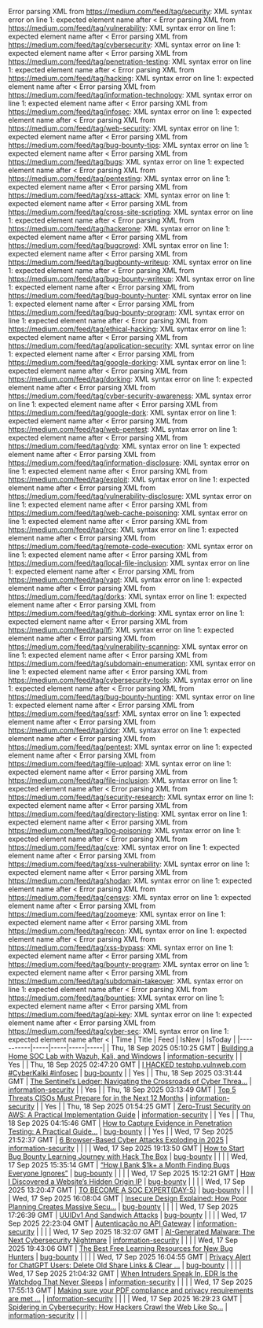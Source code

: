 Error parsing XML from https://medium.com/feed/tag/security: XML syntax error on line 1: expected element name after <
Error parsing XML from https://medium.com/feed/tag/vulnerability: XML syntax error on line 1: expected element name after <
Error parsing XML from https://medium.com/feed/tag/cybersecurity: XML syntax error on line 1: expected element name after <
Error parsing XML from https://medium.com/feed/tag/penetration-testing: XML syntax error on line 1: expected element name after <
Error parsing XML from https://medium.com/feed/tag/hacking: XML syntax error on line 1: expected element name after <
Error parsing XML from https://medium.com/feed/tag/information-technology: XML syntax error on line 1: expected element name after <
Error parsing XML from https://medium.com/feed/tag/infosec: XML syntax error on line 1: expected element name after <
Error parsing XML from https://medium.com/feed/tag/web-security: XML syntax error on line 1: expected element name after <
Error parsing XML from https://medium.com/feed/tag/bug-bounty-tips: XML syntax error on line 1: expected element name after <
Error parsing XML from https://medium.com/feed/tag/bugs: XML syntax error on line 1: expected element name after <
Error parsing XML from https://medium.com/feed/tag/pentesting: XML syntax error on line 1: expected element name after <
Error parsing XML from https://medium.com/feed/tag/xss-attack: XML syntax error on line 1: expected element name after <
Error parsing XML from https://medium.com/feed/tag/cross-site-scripting: XML syntax error on line 1: expected element name after <
Error parsing XML from https://medium.com/feed/tag/hackerone: XML syntax error on line 1: expected element name after <
Error parsing XML from https://medium.com/feed/tag/bugcrowd: XML syntax error on line 1: expected element name after <
Error parsing XML from https://medium.com/feed/tag/bugbounty-writeup: XML syntax error on line 1: expected element name after <
Error parsing XML from https://medium.com/feed/tag/bug-bounty-writeup: XML syntax error on line 1: expected element name after <
Error parsing XML from https://medium.com/feed/tag/bug-bounty-hunter: XML syntax error on line 1: expected element name after <
Error parsing XML from https://medium.com/feed/tag/bug-bounty-program: XML syntax error on line 1: expected element name after <
Error parsing XML from https://medium.com/feed/tag/ethical-hacking: XML syntax error on line 1: expected element name after <
Error parsing XML from https://medium.com/feed/tag/application-security: XML syntax error on line 1: expected element name after <
Error parsing XML from https://medium.com/feed/tag/google-dorking: XML syntax error on line 1: expected element name after <
Error parsing XML from https://medium.com/feed/tag/dorking: XML syntax error on line 1: expected element name after <
Error parsing XML from https://medium.com/feed/tag/cyber-security-awareness: XML syntax error on line 1: expected element name after <
Error parsing XML from https://medium.com/feed/tag/google-dork: XML syntax error on line 1: expected element name after <
Error parsing XML from https://medium.com/feed/tag/web-pentest: XML syntax error on line 1: expected element name after <
Error parsing XML from https://medium.com/feed/tag/vdp: XML syntax error on line 1: expected element name after <
Error parsing XML from https://medium.com/feed/tag/information-disclosure: XML syntax error on line 1: expected element name after <
Error parsing XML from https://medium.com/feed/tag/exploit: XML syntax error on line 1: expected element name after <
Error parsing XML from https://medium.com/feed/tag/vulnerability-disclosure: XML syntax error on line 1: expected element name after <
Error parsing XML from https://medium.com/feed/tag/web-cache-poisoning: XML syntax error on line 1: expected element name after <
Error parsing XML from https://medium.com/feed/tag/rce: XML syntax error on line 1: expected element name after <
Error parsing XML from https://medium.com/feed/tag/remote-code-execution: XML syntax error on line 1: expected element name after <
Error parsing XML from https://medium.com/feed/tag/local-file-inclusion: XML syntax error on line 1: expected element name after <
Error parsing XML from https://medium.com/feed/tag/vapt: XML syntax error on line 1: expected element name after <
Error parsing XML from https://medium.com/feed/tag/dorks: XML syntax error on line 1: expected element name after <
Error parsing XML from https://medium.com/feed/tag/github-dorking: XML syntax error on line 1: expected element name after <
Error parsing XML from https://medium.com/feed/tag/lfi: XML syntax error on line 1: expected element name after <
Error parsing XML from https://medium.com/feed/tag/vulnerability-scanning: XML syntax error on line 1: expected element name after <
Error parsing XML from https://medium.com/feed/tag/subdomain-enumeration: XML syntax error on line 1: expected element name after <
Error parsing XML from https://medium.com/feed/tag/cybersecurity-tools: XML syntax error on line 1: expected element name after <
Error parsing XML from https://medium.com/feed/tag/bug-bounty-hunting: XML syntax error on line 1: expected element name after <
Error parsing XML from https://medium.com/feed/tag/ssrf: XML syntax error on line 1: expected element name after <
Error parsing XML from https://medium.com/feed/tag/idor: XML syntax error on line 1: expected element name after <
Error parsing XML from https://medium.com/feed/tag/pentest: XML syntax error on line 1: expected element name after <
Error parsing XML from https://medium.com/feed/tag/file-upload: XML syntax error on line 1: expected element name after <
Error parsing XML from https://medium.com/feed/tag/file-inclusion: XML syntax error on line 1: expected element name after <
Error parsing XML from https://medium.com/feed/tag/security-research: XML syntax error on line 1: expected element name after <
Error parsing XML from https://medium.com/feed/tag/directory-listing: XML syntax error on line 1: expected element name after <
Error parsing XML from https://medium.com/feed/tag/log-poisoning: XML syntax error on line 1: expected element name after <
Error parsing XML from https://medium.com/feed/tag/cve: XML syntax error on line 1: expected element name after <
Error parsing XML from https://medium.com/feed/tag/xss-vulnerability: XML syntax error on line 1: expected element name after <
Error parsing XML from https://medium.com/feed/tag/shodan: XML syntax error on line 1: expected element name after <
Error parsing XML from https://medium.com/feed/tag/censys: XML syntax error on line 1: expected element name after <
Error parsing XML from https://medium.com/feed/tag/zoomeye: XML syntax error on line 1: expected element name after <
Error parsing XML from https://medium.com/feed/tag/recon: XML syntax error on line 1: expected element name after <
Error parsing XML from https://medium.com/feed/tag/xss-bypass: XML syntax error on line 1: expected element name after <
Error parsing XML from https://medium.com/feed/tag/bounty-program: XML syntax error on line 1: expected element name after <
Error parsing XML from https://medium.com/feed/tag/subdomain-takeover: XML syntax error on line 1: expected element name after <
Error parsing XML from https://medium.com/feed/tag/bounties: XML syntax error on line 1: expected element name after <
Error parsing XML from https://medium.com/feed/tag/api-key: XML syntax error on line 1: expected element name after <
Error parsing XML from https://medium.com/feed/tag/cyber-sec: XML syntax error on line 1: expected element name after <
| Time | Title | Feed | IsNew | IsToday |
|-----------|-----|-----|-----|-----|
| Thu, 18 Sep 2025 05:10:25 GMT | [Building a Home SOC Lab with Wazuh, Kali, and Windows](https://freedium.cfd/https://medium.com/p/cf28f3848542) | [information-security](https://medium.com/feed/tag/information-security) |  | Yes |
| Thu, 18 Sep 2025 02:47:20 GMT | [I HACKED testphp.vulnweb.com #CyberKalki #infosec](https://freedium.cfd/https://medium.com/p/212ae043e8e8) | [bug-bounty](https://medium.com/feed/tag/bug-bounty) |  | Yes |
| Thu, 18 Sep 2025 03:31:44 GMT | [The Sentinel’s Ledger: Navigating the Crossroads of Cyber Threa...](https://freedium.cfd/https://medium.com/p/b6d76f01f848) | [information-security](https://medium.com/feed/tag/information-security) |  | Yes |
| Thu, 18 Sep 2025 03:13:49 GMT | [Top 5 Threats CISOs Must Prepare for in the Next 12 Months](https://freedium.cfd/https://medium.com/p/5eb99af5d953) | [information-security](https://medium.com/feed/tag/information-security) |  | Yes |
| Thu, 18 Sep 2025 01:54:25 GMT | [Zero-Trust Security on AWS: A Practical Implementation Guide](https://freedium.cfd/https://medium.com/p/42553cbeb92b) | [information-security](https://medium.com/feed/tag/information-security) |  | Yes |
| Thu, 18 Sep 2025 04:15:46 GMT | [How to Capture Evidence in Penetration Testing: A Practical Guide...](https://freedium.cfd/https://medium.com/p/0ea84e030c7f) | [bug-bounty](https://medium.com/feed/tag/bug-bounty) |  | Yes |
| Wed, 17 Sep 2025 21:52:37 GMT | [6 Browser-Based Cyber Attacks Exploding in 2025](https://freedium.cfd/https://medium.com/p/aa63980c6fd3) | [information-security](https://medium.com/feed/tag/information-security) |  |  |
| Wed, 17 Sep 2025 19:13:50 GMT | [How to Start Bug Bounty Learning Journey with Hack The Box](https://freedium.cfd/https://medium.com/p/277f92d8150e) | [bug-bounty](https://medium.com/feed/tag/bug-bounty) |  |  |
| Wed, 17 Sep 2025 15:35:14 GMT | [“How I Bank $1k+ a Month Finding Bugs Everyone Ignores”](https://freedium.cfd/https://medium.com/p/499a6d2cd1cb) | [bug-bounty](https://medium.com/feed/tag/bug-bounty) |  |  |
| Wed, 17 Sep 2025 15:12:21 GMT | [How I Discovered a Website’s Hidden Origin IP](https://freedium.cfd/https://medium.com/p/6f29301abc93) | [bug-bounty](https://medium.com/feed/tag/bug-bounty) |  |  |
| Wed, 17 Sep 2025 13:20:47 GMT | [TO BECOME A SOC EXPERT(DAY-5)](https://freedium.cfd/https://medium.com/p/7aa65ed6da5d) | [bug-bounty](https://medium.com/feed/tag/bug-bounty) |  |  |
| Wed, 17 Sep 2025 16:08:04 GMT | [Insecure Design Explained: How Poor Planning Creates Massive Secu...](https://freedium.cfd/https://medium.com/p/5a029209f1aa) | [bug-bounty](https://medium.com/feed/tag/bug-bounty) |  |  |
| Wed, 17 Sep 2025 17:26:39 GMT | [UUIDv1 And Sandwich Attacks](https://freedium.cfd/https://medium.com/p/2ab3d69cffdd) | [bug-bounty](https://medium.com/feed/tag/bug-bounty) |  |  |
| Wed, 17 Sep 2025 22:23:04 GMT | [Autenticação no API Gateway](https://freedium.cfd/https://medium.com/p/d81f83219b50) | [information-security](https://medium.com/feed/tag/information-security) |  |  |
| Wed, 17 Sep 2025 18:32:07 GMT | [AI-Generated Malware: The Next Cybersecurity Nightmare](https://freedium.cfd/https://medium.com/p/57951006b19b) | [information-security](https://medium.com/feed/tag/information-security) |  |  |
| Wed, 17 Sep 2025 19:43:06 GMT | [The Best Free Learning Resources for New Bug Hunters](https://freedium.cfd/https://medium.com/p/a0498ed19e72) | [bug-bounty](https://medium.com/feed/tag/bug-bounty) |  |  |
| Wed, 17 Sep 2025 16:04:55 GMT | [ Privacy Alert for ChatGPT Users: Delete Old Share Links & Clear ...](https://freedium.cfd/https://medium.com/p/271219d78535) | [bug-bounty](https://medium.com/feed/tag/bug-bounty) |  |  |
| Wed, 17 Sep 2025 21:04:32 GMT | [When Intruders Sneak In, EDR Is the Watchdog That Never Sleeps](https://freedium.cfd/https://medium.com/p/494efa55f789) | [information-security](https://medium.com/feed/tag/information-security) |  |  |
| Wed, 17 Sep 2025 17:55:13 GMT | [Making sure your PDF compliance and privacy requirements are met ...](https://freedium.cfd/https://medium.com/p/bc8771d78fb4) | [information-security](https://medium.com/feed/tag/information-security) |  |  |
| Wed, 17 Sep 2025 16:29:23 GMT | [️ Spidering in Cybersecurity: How Hackers Crawl the Web Like Sp...](https://freedium.cfd/https://medium.com/p/d5b62d8463f8) | [information-security](https://medium.com/feed/tag/information-security) |  |  |
